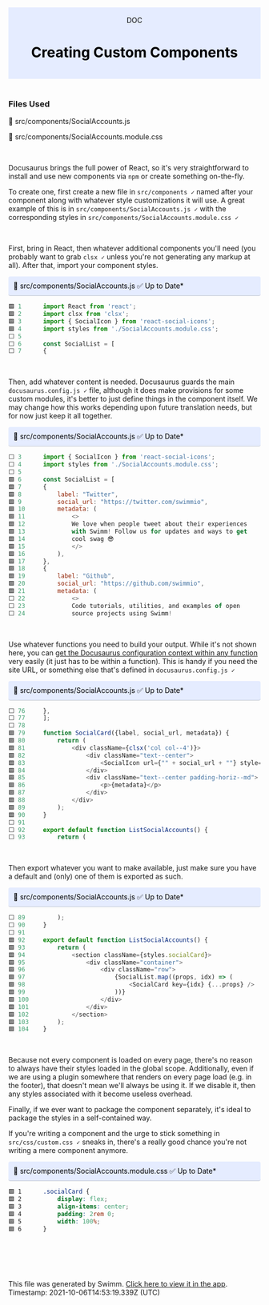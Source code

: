 <div align="center" style="background-color: #e5ecff; color: black"><br/><div>DOC</div><h1>Creating Custom Components</h1><br/></div>
<br/>

### Files Used
📄 src/components/SocialAccounts.js

📄 src/components/SocialAccounts.module.css


<br/>

Docusaurus brings the full power of React, so it's very straightforward to install and use new components via `npm` or create something on-the-fly.

To create one, first create a new file in `src/components ✓` named after your component along with whatever style customizations it will use. A great example of this is in `src/components/SocialAccounts.js ✓` with the corresponding styles in `src/components/SocialAccounts.module.css ✓`

<br/>

First, bring in React, then whatever additional components you'll need (you probably want to grab `clsx ✓` unless you're not generating any markup at all). After that, import your component styles.

<div style="background: #e5ecff; padding: 10px 10px 10px 10px; border-bottom: 1px solid #c1c7d0; border-radius: 4px; color: black">    📄 src/components/SocialAccounts.js ✅ Up to Date*

   </div>

```javascript
🟩 1      import React from 'react';
🟩 2      import clsx from 'clsx';
🟩 3      import { SocialIcon } from 'react-social-icons';
🟩 4      import styles from './SocialAccounts.module.css';
⬜ 5      
⬜ 6      const SocialList = [
⬜ 7      {
```
<br/>

Then, add whatever content is needed. Docusaurus guards the main `docusaurus.config.js ✓` file, although it does make provisions for some custom modules, it's better to just define things in the component itself. We may change how this works depending upon future translation needs, but for now just keep it all together.

<div style="background: #e5ecff; padding: 10px 10px 10px 10px; border-bottom: 1px solid #c1c7d0; border-radius: 4px; color: black">    📄 src/components/SocialAccounts.js ✅ Up to Date*

   </div>

```javascript
⬜ 3      import { SocialIcon } from 'react-social-icons';
⬜ 4      import styles from './SocialAccounts.module.css';
⬜ 5      
🟩 6      const SocialList = [
🟩 7      {
🟩 8          label: "Twitter",
🟩 9          social_url: "https://twitter.com/swimmio",
🟩 10         metadata: (
🟩 11             <>
🟩 12             We love when people tweet about their experiences
🟩 13             with Swimm! Follow us for updates and ways to get
🟩 14             cool swag 😎
🟩 15             </>
🟩 16         ),
🟩 17     },
🟩 18     {
🟩 19         label: "Github",
🟩 20         social_url: "https://github.com/swimmio",
🟩 21         metadata: (
⬜ 22             <>
⬜ 23             Code tutorials, utilities, and examples of open
⬜ 24             source projects using Swimm!
```
<br/>

Use whatever functions you need to build your output. While it's not shown here, you can [get the Docusaurus configuration context within any function](https://docusaurus.io/docs/docusaurus-core#usedocusauruscontext) very easily (it just has to be within a function). This is handy if you need the site URL, or something else that's defined in `docusaurus.config.js ✓`

<div style="background: #e5ecff; padding: 10px 10px 10px 10px; border-bottom: 1px solid #c1c7d0; border-radius: 4px; color: black">    📄 src/components/SocialAccounts.js ✅ Up to Date*

   </div>

```javascript
⬜ 76     },
⬜ 77     ];
⬜ 78     
🟩 79     function SocialCard({label, social_url, metadata}) {
🟩 80         return (
🟩 81             <div className={clsx('col col--4')}>
🟩 82                 <div className="text--center">
🟩 83                     <SocialIcon url={"" + social_url + ""} style={{height: 100, width: 100}} label={"" + label + ""} />
🟩 84                 </div>
🟩 85                 <div className="text--center padding-horiz--md">
🟩 86                     <p>{metadata}</p>
🟩 87                 </div>
🟩 88             </div>
🟩 89         );
🟩 90     }
⬜ 91     
⬜ 92     export default function ListSocialAccounts() {
⬜ 93         return (
```
<br/>

Then export whatever you want to make available, just make sure you have a default and (only) one of them is exported as such.

<div style="background: #e5ecff; padding: 10px 10px 10px 10px; border-bottom: 1px solid #c1c7d0; border-radius: 4px; color: black">    📄 src/components/SocialAccounts.js ✅ Up to Date*

   </div>

```javascript
⬜ 89         );
⬜ 90     }
⬜ 91     
🟩 92     export default function ListSocialAccounts() {
🟩 93         return (
🟩 94             <section className={styles.socialCard}>
🟩 95                 <div className="container">
🟩 96                     <div className="row">
🟩 97                         {SocialList.map((props, idx) => (
🟩 98                             <SocialCard key={idx} {...props} />
🟩 99                         ))}
🟩 100                    </div>
🟩 101                </div>
🟩 102            </section>
🟩 103        );
🟩 104    }
```
<br/>

Because not every component is loaded on every page, there's no reason to always have their styles loaded in the global scope. Additionally, even if we are using a plugin somewhere that renders on every page load (e.g. in the footer), that doesn't mean we'll always be using it. If we disable it, then any styles associated with it become useless overhead.

Finally, if we ever want to package the component separately, it's ideal to package the styles in a self-contained way.

If you're writing a component and the urge to stick something in `src/css/custom.css ✓` sneaks in, there's a really good chance you're not writing a mere component anymore.

<div style="background: #e5ecff; padding: 10px 10px 10px 10px; border-bottom: 1px solid #c1c7d0; border-radius: 4px; color: black">    📄 src/components/SocialAccounts.module.css ✅ Up to Date*

   </div>

```css
🟩 1      .socialCard {
🟩 2          display: flex;
🟩 3          align-items: center;
🟩 4          padding: 2rem 0;
🟩 5          width: 100%;
🟩 6      }
```
<br/>

<br/><br/>

This file was generated by Swimm. [Click here to view it in the app](https://app.swimm.io/#/repos/Z2l0aHViJTNBJTNBZG9jcy5zd2ltbS5pbyUzQSUzQXN3aW1taW8=/docs/DV_q9). Timestamp: 2021-10-06T14:53:19.339Z (UTC)